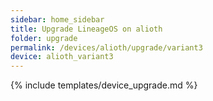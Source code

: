 ```yaml
---
sidebar: home_sidebar
title: Upgrade LineageOS on alioth
folder: upgrade
permalink: /devices/alioth/upgrade/variant3
device: alioth_variant3
---
```

{% include templates/device_upgrade.md %}
